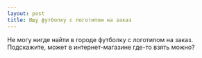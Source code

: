 ```yaml
---
layout: post 
title: Ищу футболку с логотипом на заказ 
--- 
```

Не могу нигде найти в городе футболку с логотипом на заказ. Подскажите, может в интернет-магазине где-то взять можно?